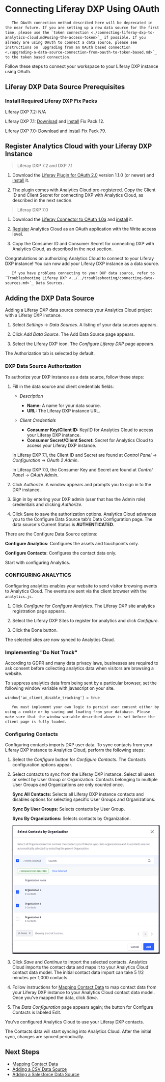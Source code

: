# Connecting Liferay DXP Using OAuth

```warning::
   The OAuth connection method described here will be deprecated in the near future. If you are setting up a new data source for the first time, please use the `token connection <./connecting-liferay-dxp-to-analytics-cloud.md#using-the-access-token>`_ if possible. If you already are using OAuth to connect a data source, please see instructions on `upgrading from an OAuth based connection <./upgrading-a-data-source-connection-from-oauth-to-token-based.md>`_ to the token based connection.
```

Follow these steps to connect your workspace to your Liferay DXP instance using OAuth.

## Liferay DXP Data Source Prerequisites

### Install Required Liferay DXP Fix Packs

Liferay DXP 7.2: N/A

Liferay DXP 7.1: [Download](https://customer.liferay.com/downloads) and [install](https://help.liferay.com/hc/articles/360018176571-Installing-Patches-) Fix Pack 12.

Liferay DXP 7.0: [Download](https://customer.liferay.com/downloads%20target=) and [install](https://help.liferay.com/hc/articles/360017896272-Using-the-Patching-Tool-#installing-patches) Fix Pack 79.

## Register Analytics Cloud with your Liferay DXP Instance

> Liferay DXP 7.2 and DXP 7.1

1. Download the [Liferay Plugin for OAuth 2.0](https://web.liferay.com/marketplace/-/mp/application/109571986) version 1.1.0 (or newer) and [install](https://learn.liferay.com/dxp/7.x/en/system-administration/installing-and-managing-apps/installing-apps/installing-apps.html) it.

1. The plugin comes with Analytics Cloud pre-registered. Copy the Client ID and Client Secret for connecting DXP with Analytics Cloud, as described in the next section.

> Liferay DXP 7.0

1. Download the [Liferay Connector to OAuth 1.0a](https://web.liferay.com/marketplace/-/mp/application/45261909) and [install](https://help.liferay.com/hc/articles/360017877192-Installing-Apps-Manually-) it.

1. [Register](https://help.liferay.com/hc/en-us/articles/360018175331-OAuth-) Analytics Cloud as an OAuth application with the Write access level.

1. Copy the Consumer ID and Consumer Secret for connecting DXP with Analytics Cloud, as described in the next section.

Congratulations on authorizing Analytics Cloud to connect to your Liferay DXP instance! You can now add your Liferay DXP instance as a data source.

```tip::
   If you have problems connecting to your DXP data source, refer to `Troubleshooting Liferay DXP <../../troubleshooting/connecting-data-sources.md>`_ Data Sources.
```

## Adding the DXP Data Source

Adding a Liferay DXP data source connects your Analytics Cloud project with a Liferay DXP instance.

1. Select *Settings* → *Data Sources*. A listing of your data sources appears.

1. Click *Add Data Source*. The Add Data Source page appears.

1. Select the Liferay DXP icon. The *Configure Liferay DXP* page appears.

The Authorization tab is selected by default.

### DXP Data Source Authorization

To authorize your DXP instance as a data source, follow these steps:

1. Fill in the data source and client credentials fields:

    * *Description*

         * **Name:** A name for your data source.
         * **URL:** The Liferay DXP instance URL.

    * *Client Credentials*

         * **Consumer Key/Client ID:** Key/ID for Analytics Cloud to access your Liferay DXP instance.
         * **Consumer Secret/Client Secret:** Secret for Analytics Cloud to access your Liferay DXP instance.

    In Liferay DXP 7.1, the Client ID and Secret are found at *Control Panel* → *Configuration* → *OAuth 2 Admin*.

    In Liferay DXP 7.0, the Consumer Key and Secret are found at *Control Panel* → *OAuth Admin*.

1. Click *Authorize*. A window appears and prompts you to sign in to the DXP instance.

1. Sign in by entering your DXP admin (user that has the Admin role) credentials and clicking *Authorize*.

1. Click Save to save the authorization options. Analytics Cloud advances you to the Configure Data Source tab's Data Configuration page. The data source's Current Status is **AUTHENTICATED**.

There are the Configure Data Source options:

**Configure Analytics:** Configures the assets and touchpoints only.

**Configure Contacts:** Configures the contact data only.

Start with configuring Analytics.

### CONFIGURING ANALYTICS

Configuring analytics enables your website to send visitor browsing events to Analytics Cloud. The events are sent via the client browser with the `analytics.js`.

1. Click *Configure* for *Configure Analytics*. The Liferay DXP site analytics registration page appears.

1. Select the Liferay DXP Sites to register for analytics and click *Configure*.

1. Click the Done button.

The selected sites are now synced to Analytics Cloud.

### Implementing "Do Not Track"

According to GDPR and many data privacy laws, businesses are required to ask consent before collecting analytics data when visitors are browsing a website.

To suppress analytics data from being sent by a particular browser, set the following window variable with javascript on your site.

```
window['ac_client_disable_tracking'] = true
```

```important::
   You must implement your own logic to persist user consent either by using a cookie or by saving and loading from your database. Please make sure that the window variable described above is set before the client page is fully loaded.
```

### Configuring Contacts

Configuring contacts imports DXP user data. To sync contacts from your Liferay DXP instance to Analytics Cloud, perform the following steps:

1. Select the *Configure* button for *Configure Contacts*. The Contacts configuration options appear.

1. Select contacts to sync from the Liferay DXP instance. Select all users or select by User Group or Organization. Contacts belonging to multiple User Groups and Organizations are only counted once.

    **Sync All Contacts:** Selects all Liferay DXP instance contacts and disables options for selecting specific User Groups and Organizations.

    **Sync By User Groups:** Selects contacts by User Group.

    **Sync By Organizations:** Selects contacts by Organization.

    ![Analytics Cloud lets you select and import contacts from a Liferay DXP instance and its Organizations and User Groups.](connecting-liferay-dxp-using-oauth/images/01.png)

1. Click *Save* and *Continue* to import the selected contacts. Analytics Cloud imports the contact data and maps it to your Analytics Cloud contact data model. The initial contact data import can take 5 1/2 minutes per 1,000 contacts.

1. Follow instructions for [Mapping Contact Data](../../individuals-and-segments/individual-profiles/mapping-contact-data.md) to map contact data from your Liferay DXP instance to your Analytics Cloud contact data model. Once you've mapped the data, click *Save*.

1. The *Data Configuration* page appears again; the button for Configure Contacts is labeled Edit.

You've configured Analytics Cloud to use your Liferay DXP contacts.

The Contacts data will start syncing into Analytics Cloud. After the initial sync, changes are synced periodically.

## Next Steps

* [Mapping Contact Data](../../individuals-and-segments/individual-profiles/mapping-contact-data.md)
* [Adding a CSV Data Source](../../individuals-and-segments/individual-profiles/adding-a-csv-data-source.md)
* [Adding a Salesforce Data Source](../../individuals-and-segments/individual-profiles/adding-a-salesforce-data-source.md)

